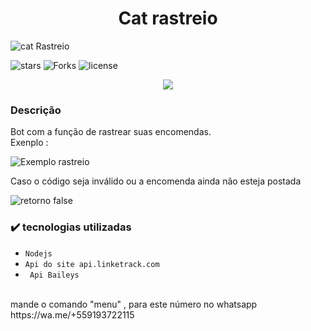 <h1 align="center"> Cat rastreio </h1>

![cat Rastreio](https://telegra.ph/file/239a3f8ad4cc7a24c5b54.jpg)

![stars ](https://img.shields.io/github/stars/danzok/catRastreio)
![ Forks ](https://img.shields.io/github/forks/danzok/catRastreio)
![license](https://img.shields.io/github/license/danzok/catRastreio)
<p align="center">
<img src="http://img.shields.io/static/v1?label=STATUS&message=EM%20DESENVOLVIMENTO&color=GREEN&style=for-the-badge"/>
</p>

<h3>Descrição</h3>
Bot com a função de rastrear suas encomendas.
 <br>
Exenplo : 

![Exemplo rastreio ](https://telegra.ph/file/557f92228d7f1b46ab578.png)

Caso o código seja inválido ou a encomenda ainda não esteja postada 

![retorno false](https://telegra.ph/file/bf11deafe05efc864104e.png)

<h3>✔️ tecnologias utilizadas</h3>

- ``Nodejs``
- ``Api do site api.linketrack.com``
- `` Api Baileys``
<br>
mande o comando "menu" , para este número no whatsapp https://wa.me/+559193722115




